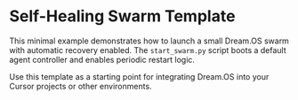 # Self-Healing Swarm Template

This minimal example demonstrates how to launch a small Dream.OS swarm with automatic recovery enabled. The `start_swarm.py` script boots a default agent controller and enables periodic restart logic.

Use this template as a starting point for integrating Dream.OS into your Cursor projects or other environments.
